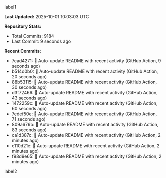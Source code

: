 
label1 
<!-- ACTIVITY_START -->
**Last Updated:** 2025-10-01 10:03:03 UTC

**Repository Stats:**
- Total Commits: 9184
- Last Commit: 9 seconds ago

**Recent Commits:**
- 7cad4271: 🤖 Auto-update README with recent activity (GitHub Action, 9 seconds ago)
- b514d0b0: 🤖 Auto-update README with recent activity (GitHub Action, 20 seconds ago)
- 88b53115: 🤖 Auto-update README with recent activity (GitHub Action, 30 seconds ago)
- d3f72466: 🤖 Auto-update README with recent activity (GitHub Action, 43 seconds ago)
- 1472259c: 🤖 Auto-update README with recent activity (GitHub Action, 60 seconds ago)
- 7edef50e: 🤖 Auto-update README with recent activity (GitHub Action, 71 seconds ago)
- 809a676b: 🤖 Auto-update README with recent activity (GitHub Action, 83 seconds ago)
- ca1d387c: 🤖 Auto-update README with recent activity (GitHub Action, 2 minutes ago)
- c110d21e: 🤖 Auto-update README with recent activity (GitHub Action, 2 minutes ago)
- f98d9e65: 🤖 Auto-update README with recent activity (GitHub Action, 2 minutes ago)
<!-- ACTIVITY_END -->

label2
